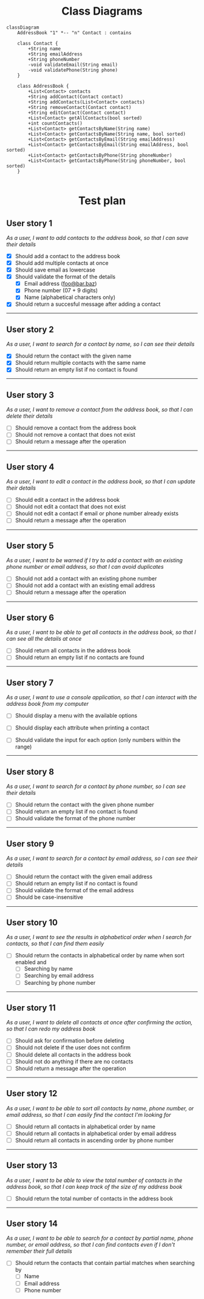 <center>

# Class Diagrams

</center>


```mermaid
classDiagram
    AddressBook "1" *-- "n" Contact : contains

    class Contact {
        +String name
        +String emailAddress
        +String phoneNumber
        -void validateEmail(String email)
        -void validatePhone(String phone)
    }
    
    class AddressBook {
        +List<Contact> contacts
        +String addContact(Contact contact)
        +String addContacts(List<Contact> contacts)
        +String removeContact(Contact contact)
        +String editContact(Contact contact)
        +List<Contact> getAllContacts(bool sorted)
        +int countContacts()
        +List<Contact> getContactsByName(String name)
        +List<Contact> getContactsByName(String name, bool sorted)
        +List<Contact> getContactsByEmail(String emailAddress)
        +List<Contact> getContactsByEmail(String emailAddress, bool sorted)
        +List<Contact> getContactsByPhone(String phoneNumber)
        +List<Contact> getContactsByPhone(String phoneNumber, bool sorted)
    }
        
```


<center>

# Test plan

</center>


## User story 1
_As a user, I want to add contacts to the address book, so that I can save their details_

- [x] Should add a contact to the address book
- [x] Should add multiple contacts at once
- [x] Should save email as lowercase
- [x] Should validate the format of the details
  - [x] Email address (foo@bar.baz)
  - [x] Phone number (07 + 9 digits)
  - [x] Name (alphabetical characters only)
- [x] Should return a succesful message after adding a contact

---

## User story 2
_As a user, I want to search for a contact by name, so I can see their details_

- [x] Should return the contact with the given name
- [x] Should return multiple contacts with the same name
- [x] Should return an empty list if no contact is found
 
---

## User story 3
_As a user, I want to remove a contact from the address book, so that I can delete their details_

- [ ] Should remove a contact from the address book
- [ ] Should not remove a contact that does not exist
- [ ] Should return a message after the operation

---

## User story 4
_As a user, I want to edit a contact in the address book, so that I can update their details_

- [ ] Should edit a contact in the address book
- [ ] Should not edit a contact that does not exist
- [ ] Should not edit a contact if email or phone number already exists
- [ ] Should return a message after the operation 

---

## User story 5
_As a user, I want to be warned if I try to add a contact with an existing phone number or email address, so that I can avoid duplicates_

- [ ] Should not add a contact with an existing phone number
- [ ] Should not add a contact with an existing email address
- [ ] Should return a message after the operation

---

## User story 6
_As a user, I want to be able to get all contacts in the address book, so that I can see all the details at once_

- [ ] Should return all contacts in the address book
- [ ] Should return an empty list if no contacts are found

---

## User story 7
_As a user, I want to use a console application, so that I can interact with the address book from my computer_

- [ ] Should display a menu with the available options
- [ ] Should display each attribute when printing a contact
- [ ] Should validate the input for each option (only numbers within the range)


---

## User story 8
_As a user, I want to search for a contact by phone number, so I can see their details_

- [ ] Should return the contact with the given phone number
- [ ] Should return an empty list if no contact is found
- [ ] Should validate the format of the phone number

---

## User story 9
_As a user, I want to search for a contact by email address, so I can see their details_

- [ ] Should return the contact with the given email address
- [ ] Should return an empty list if no contact is found
- [ ] Should validate the format of the email address
- [ ] Should be case-insensitive

---

## User story 10
_As a user, I want to see the results in alphabetical order when I search for contacts, so that I can find them easily_

- [ ] Should return the contacts in alphabetical order by name when sort enabled and
  - [ ] Searching by name 
  - [ ] Searching by email address
  - [ ] Searching by phone number
---

## User story 11
_As a user, I want to delete all contacts at once after confirming the action, so that I can redo my address book_

- [ ] Should ask for confirmation before deleting
- [ ] Should not delete if the user does not confirm
- [ ] Should delete all contacts in the address book
- [ ] Should not do anything if there are no contacts
- [ ] Should return a message after the operation
---

## User story 12
_As a user, I want to be able to sort all contacts by name, phone number, or email address, so that I can easily find the contact I'm looking for_

- [ ] Should return all contacts in alphabetical order by name
- [ ] Should return all contacts in alphabetical order by email address
- [ ] Should return all contacts in ascending order by phone number

---

## User story 13
_As a user, I want to be able to view the total number of contacts in the address book, so that I can keep track of the size of my address book_

- [ ] Should return the total number of contacts in the address book

---

## User story 14
_As a user, I want to be able to search for a contact by partial name, phone number, or email address, so that I can find contacts even if I don't remember their full details_

- [ ] Should return the contacts that contain partial matches when searching by
  - [ ] Name
  - [ ] Email address
  - [ ] Phone number